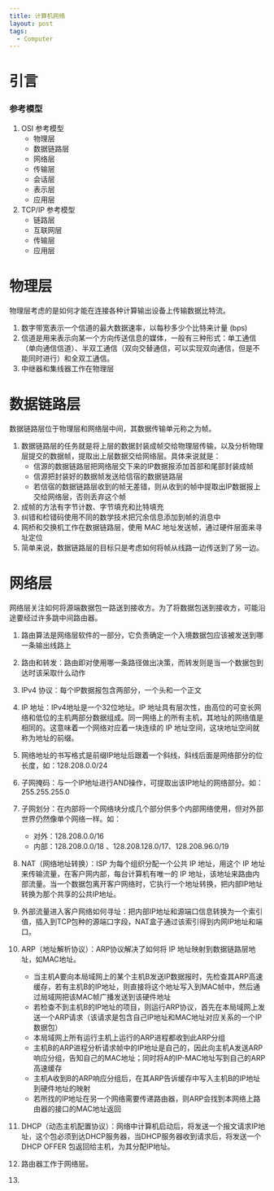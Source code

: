 ```yaml
---
title: 计算机网络
layout: post
tags:
  - Computer
---
```


# 引言

### 参考模型

1. OSI 参考模型
   - 物理层
   - 数据链路层
   - 网络层
   - 传输层
   - 会话层
   - 表示层
   - 应用层
2. TCP/IP 参考模型
   - 链路层
   - 互联网层
   - 传输层
   - 应用层

# 物理层

物理层考虑的是如何才能在连接各种计算输出设备上传输数据比特流。

1. 数字带宽表示一个信道的最大数据速率，以每秒多少个比特来计量 (bps)
2. 信道是用来表示向某一个方向传送信息的媒体，一般有三种形式：单工通信（单向通信信道）、半双工通信（双向交替通信，可以实现双向通信，但是不能同时进行）和全双工通信。
3. 中继器和集线器工作在物理层

# 数据链路层

数据链路层位于物理层和网络层中间，其数据传输单元称之为帧。

1. 数据链路层的任务就是将上层的数据封装成帧交给物理层传输，以及分析物理层提交的数据帧，提取出上层数据交给网络层。具体来说就是：
   - 信源的数据链路层把网络层交下来的IP数据报添加首部和尾部封装成帧
   - 信源把封装好的数据帧发送给信宿的数据链路层
   - 若信宿的数据链路层收到的帧无差错，则从收到的帧中提取出IP数据报上交给网络层，否则丢弃这个帧
2. 成帧的方法有字节计数、字节填充和比特填充
3. 纠错和检错码使用不同的数学技术把冗余信息添加到帧的消息中
4. 网桥和交换机工作在数据链路层，使用 MAC 地址发送帧，通过硬件层面来寻址定位
5. 简单来说，数据链路层的目标只是考虑如何将帧从线路一边传送到了另一边。

# 网络层

网络层关注如何将源端数据包一路送到接收方。为了将数据包送到接收方，可能沿途要经过许多跳中间路由器。

1. 路由算法是网络层软件的一部分，它负责确定一个入境数据包应该被发送到哪一条输出线路上
   
2. 路由和转发：路由即对使用哪一条路径做出决策，而转发则是当一个数据包到达时该采取什么动作
   
3. IPv4 协议：每个IP数据报包含两部分，一个头和一个正文
   
4. IP 地址：IPv4地址是一个32位地址。IP 地址具有层次性，由高位的可变长网络和低位的主机两部分数据组成。同一网络上的所有主机，其地址的网络值是相同的。这意味着一个网络对应着一块连续的 IP 地址空间，这块地址空间就称为地址的前缀。
   
5. 网络地址的书写格式是前缀IP地址后跟着一个斜线，斜线后面是网络部分的位长度，如：128.208.0.0/24
   
6. 子网掩码：与一个IP地址进行AND操作，可提取出该IP地址的网络部分。如：255.255.255.0
   
7. 子网划分：在内部将一个网络块分成几个部分供多个内部网络使用，但对外部世界仍然像单个网络一样。如：
   
   - 对外：128.208.0.0/16
   - 内部：128.208.0.0/18 、128.208.128.0/17、128.208.96.0/19
   
8. NAT（网络地址转换）：ISP 为每个组织分配一个公共 IP 地址，用这个 IP 地址来传输流量，在客户网内部，每台计算机有唯一的 IP 地址，该地址来路由内部流量。当一个数据包离开客户网络时，它执行一个地址转换，把内部IP地址转换为那个共享的公共IP地址。
   
9. 外部流量进入客户网络如何寻址：把内部IP地址和源端口信息转换为一个索引值，插入到TCP包种的源端口字段，NAT盒子通过该索引得到内网IP地址和端口。
   
10. ARP（地址解析协议）：ARP协议解决了如何将 IP 地址映射到数据链路层地址，如MAC地址。
    
    - 当主机A要向本局域网上的某个主机B发送IP数据报时，先检查其ARP高速缓存，若有主机B的IP地址，则直接将这个地址写入到MAC帧中，然后通过局域网把该MAC帧广播发送到该硬件地址
    - 若检查不到主机B的IP地址的项目，则运行ARP协议，首先在本局域网上发送一个ARP请求（该请求是包含自己IP地址和MAC地址对应关系的一个IP数据包）
    - 本局域网上所有运行主机上运行的ARP进程都收到此ARP分组
    - 主机B的ARP进程分析请求帧中的IP地址是自己的，因此向主机A发送ARP响应分组，告知自己的MAC地址；同时将A的IP-MAC地址写到自己的ARP高速缓存
    - 主机A收到B的ARP响应分组后，在其ARP告诉缓存中写入主机B的IP地址到硬件地址的映射
    - 若所找的IP地址在另一个网络需要传递路由器，则ARP会找到本网络上路由器的接口的MAC地址返回
    
11. DHCP（动态主机配置协议）：网络中计算机启动后，将发送一个报文请求IP地址，这个包必须到达DHCP服务器，当DHCP服务器收到请求后，将发送一个 DHCP OFFER 包返回给主机，为其分配IP地址。
    
12. 路由器工作于网络层。
    
13. ​
    
    
    ​